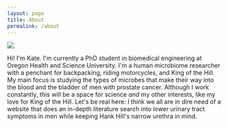 ```yaml
---
layout: page
title: About
permalink: /about
---
```



<img src="/assets/2020_profile.JPEG" />

Hi! I'm Kate. I'm currently a PhD student in biomedical engineering at Oregon Health and Science University. I'm a human microbiome researcher with a penchant for backpacking, riding motorcycles, and King of the Hill. My main focus is studying the types of microbes that make their way into the blood and the bladder of men with prostate cancer. Although I work constantly, this will be a space for science *and* my other interests, like my love for King of the Hill. Let's be real here: I think we all are in dire need of a website that does an in-depth literature search into lower urinary tract symptoms in men while keeping Hank Hill's narrow urethra in mind. 
